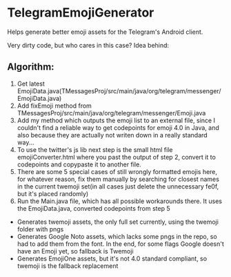 # TelegramEmojiGenerator
Helps generate better emoji assets for the Telegram's Android client.

Very dirty code, but who cares in this case?
Idea behind:

## Algorithm:
1. Get latest EmojiData.java(TMessagesProj/src/main/java/org/telegram/messenger/EmojiData.java)
1. Add fixEmoji method from TMessagesProj/src/main/java/org/telegram/messenger/Emoji.java
1. Add my method which outputs the emoji list to an external file, since I couldn't find a reliable way to get codepoints for emoji 4.0 in Java, and also because they are actually not writen down in a really standard way... 
1. To use the twitter's js lib next step is the small html file emojiConverter.html where you past the output of step 2, convert it to codepoints and copypaste it to another file.
1. There are some 5 special cases of still wrongly formatted emojis here, for whatever reason, fix them manually by searching for closest names in the current twemoji set(in all cases just delete the unnecessary fe0f, but it's placed randomly)
1. Run the Main.java file, which has all possible workarounds there. It uses the EmojiData.java, converted codepoints from step 5 
  * Generates twemoji assets, the only full set currently, using the twemoji folder with pngs
  * Generates Google Noto assets, which lacks some pngs in the repo, so had to add them from the font. In the end, for some flags Google doesn't have an Emoji yet, so fallback is Twemoji
  * Generates EmojiOne assets, but it's not 4.0 standard compliant, so twemoji is the fallback replacement

